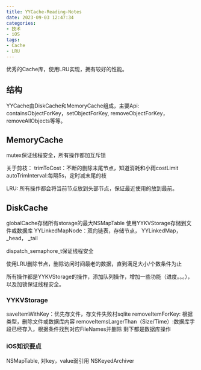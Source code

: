 ```yaml
---
title: YYCache-Reading-Notes
date: 2023-09-03 12:47:34
categories:
- 技术
- iOS
tags:
- Cache
- LRU
---
```



  优秀的Cache库，使用LRU实现，拥有较好的性能。

  ## 结构

  YYCache由DiskCache和MemoryCache组成，主要Api: containsObjectForKey，setObjectForKey, removeObjectForKey，removeAllObjects等等。


## MemoryCache

mutex保证线程安全，所有操作都加互斥锁

关于剪枝：
trimToCost：不断的删除末尾节点，知道消耗和小雨costLimit
autoTrimInterval:每隔5s，定时减末尾的枝

LRU:
    所有操作都会将当前节点放到头部节点，保证最近使用的放到最前。

## DiskCache

globalCache存储所有storage的最大NSMapTable
使用YYKVStorage存储到文件或数据库
YYLinkedMapNode：双向链表，存储节点，
YYLinkedMap， _head， _tail

dispatch_semaphore_t保证线程安全

使用LRU删除节点，删除访问时间最老的数据，直到满足大小/个数条件为止

所有操作都是YYKVStorage的操作，添加队列操作，增加一些功能（进度。。。），以及加锁保证线程安全。

### YYKVStorage

saveItemWithKey：优先存文件，存文件失败村sqlite
removeItemForKey: 根据类型，删除文件或数据库内容
removeItemsLargerThan（Size/Time）:数据库字段已经存入，根据条件找到对应FileNames并删除
剩下都是数据库操作



### iOS知识要点

NSMapTable, 对key，value弱引用
NSKeyedArchiver

  